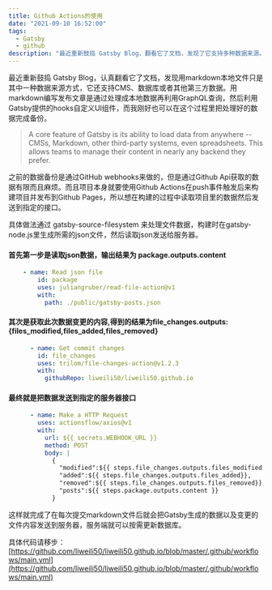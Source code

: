 ```yaml
---
title: Github Actions的使用
date: "2021-09-10 16:52:00"
tags:
  - Gatsby
  - github
description: "最近重新鼓捣 Gatsby Blog，翻看它了文档，发现了它支持多种数据来源。虽然我是采用markdown编写，处理成本地数据再利用GraphQL查询，这就利用了Gatsby提供的hooks，刚好在这里可以让我用来把数据提交到数据库。"
---
```


最近重新鼓捣 Gatsby Blog，认真翻看它了文档，发现用markdown本地文件只是其中一种数据来源方式，它还支持CMS、数据库或者其他第三方数据。用markdown编写发布文章是通过处理成本地数据再利用GraphQL查询，然后利用Gatsby提供的hooks自定义UI组件，而我刚好也可以在这个过程里把处理好的数据完成备份。

> A core feature of Gatsby is its ability to load data from anywhere -- CMSs, Markdown, other third-party systems, even spreadsheets. This allows teams to manage their content in nearly any backend they prefer.

之前的数据备份是通过GitHub webhooks来做的，但是通过Github Api获取的数据有限而且麻烦。而且项目本身就要使用Github Actions在push事件触发后来构建项目并发布到Github Pages，所以想在构建的过程中读取项目里的数据然后发送到指定的接口。

具体做法通过 gatsby-source-filesystem 来处理文件数据，构建时在gatsby-node.js里生成所需的json文件，然后读取json发送给服务器。

#### 首先第一步是读取json数据，输出结果为 package.outputs.content

```yml
    - name: Read json file
        id: package
        uses: juliangruber/read-file-action@v1
        with:
          path: ./public/gatsby-posts.json
```

#### 其次是获取此次数据变更的内容,得到的结果为file_changes.outputs:{files_modified,files_added,files_removed}

```yml
      - name: Get commit changes
        id: file_changes
        uses: trilom/file-changes-action@v1.2.3
        with:
          githubRepo: liweili50/liweili50.github.io
```
#### 最终就是把数据发送到指定的服务器接口

```yml
      - name: Make a HTTP Request
        uses: actionsflow/axios@v1
        with:
          url: ${{ secrets.WEBHOOK_URL }}
          method: POST
          body: |
            {
              "modified":${{ steps.file_changes.outputs.files_modified }},
              "added":${{ steps.file_changes.outputs.files_added}},
              "removed":${{ steps.file_changes.outputs.files_removed}},
              "posts":${{ steps.package.outputs.content }}
            }
```

这样就完成了在每次提交markdown文件后就会把Gatsby生成的数据以及变更的文件内容发送到服务器，服务端就可以按需更新数据库。

具体代码请移步：[https://github.com/liweili50/liweili50.github.io/blob/master/.github/workflows/main.yml](https://github.com/liweili50/liweili50.github.io/blob/master/.github/workflows/main.yml)
